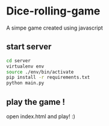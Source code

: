 # Dice-rolling-game

A simpe game created using javascript

## start server

```bash
cd server
virtualenv env
source ./env/bin/activate
pip install -r requirements.txt
python main.py
```

## play the game !

open index.html and play! :)
